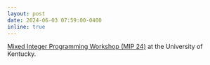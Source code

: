 ```yaml
---
layout: post
date: 2024-06-03 07:59:00-0400
inline: true 
---
```


[Mixed Integer Programming Workshop (MIP 24)](https://www.mixedinteger.org/2024/index.html) at the University of Kentucky.